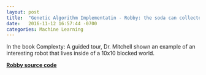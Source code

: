 ```yaml
---
layout: post
title:  "Genetic Algorithm Implementatin - Robby: the soda can collector in golang"
date:   2016-11-12 16:57:44 -0700
categories: Machine Learning
---
```


In the book Complexty: A guided tour, Dr. Mitchell shown an example of an interesting robot that lives inside of a 10x10 blocked world.

[**Robby source code**](https://github.com/shaynewang/gaingo)

